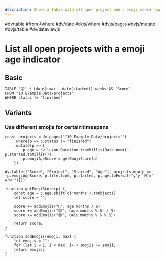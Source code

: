 ```yaml
---
description: Shows a table with all open project and a emoji score how long these projects are already open
---
```

#dv/table #from #where #dv/date #dvjs/where #dvjs/pages #dvjs/mutate #dvjs/table #dv/dataviewjs 

# List all open projects with a emoji age indicator

## Basic 

```dataview
TABLE "😡" * (date(now) - date(started)).weeks AS "Score"
FROM "10 Example Data/projects"
WHERE status != "finished"
```

## Variants

### Use different emojis for certain timespans

```dataviewjs
const projects = dv.pages('"10 Example Data/projects"')
	.where(p => p.status != "finished")
	.mutate(p => {
		p.age = dv.luxon.Duration.fromMillis(Date.now() - p.started.toMillis())
		p.emojiAgeScore = getEmojiScore(p)
	})

dv.table(["Score", "Project", "Started", "Age"], projects.map(p => [p.emojiAgeScore, p.file.link, p.started, p.age.toFormat("y'y' M'm' w'w'")]))

function getEmojiScore(p) {
	const age = p.age.shiftTo('months').toObject()
	let score = "";
	
	score += addEmojis("👿", age.months / 6)  
	score += addEmojis("😡", (age.months % 6) / 3)
	score += addEmojis("😒", (age.months % 6 % 3)) 

	return score;
}

function addEmojis(emoji, max) {
	let emojis = "";
	for (let i = 1; i < max; i++) emojis += emoji;
	return emojis;
}

```